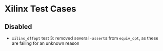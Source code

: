# Xilinx Test Cases

## Disabled

- `xilinx_dffopt` test 3: removed several `-assert`s from `equiv_opt`, as these are failing for an unknown reason
